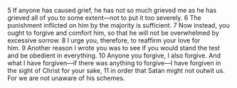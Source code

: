 5 If anyone has caused grief, he has not so much grieved me as he has grieved all of you to some extent—not to put it too severely. 6 The punishment inflicted on him by the majority is sufficient. 7 Now instead, you ought to forgive and comfort him, so that he will not be overwhelmed by excessive sorrow. 8 I urge you, therefore, to reaffirm your love for him. 9 Another reason I wrote you was to see if you would stand the test and be obedient in everything. 10 Anyone you forgive, I also forgive. And what I have forgiven—if there was anything to forgive—I have forgiven in the sight of Christ for your sake, 11 in order that Satan might not outwit us. For we are not unaware of his schemes.